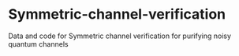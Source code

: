 # Symmetric-channel-verification
Data and code for Symmetric channel verification for purifying noisy quantum channels
